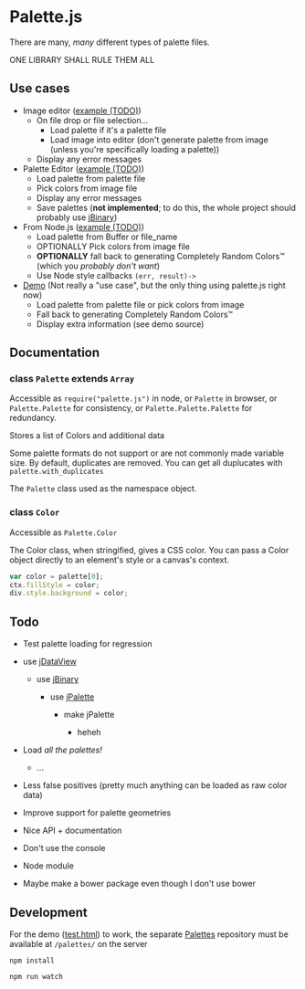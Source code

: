 
# Palette.js

There are many, *many* different types of palette files.

ONE LIBRARY SHALL RULE THEM ALL

## Use cases

* Image editor ([example (TODO)](#todo))
	* On file drop or file selection...
		* Load palette if it's a palette file
		* Load image into editor (don't generate palette from image (unless you're specifically loading a palette))
	* Display any error messages
* Palette Editor ([example (TODO)](#todo))
	* Load palette from palette file
	* Pick colors from image file
	* Display any error messages
	* Save palettes (**not implemented**; to do this, the whole project should probably use [jBinary](https://github.com/jDataView/jBinary))
* From Node.js ([example (TODO)](#todo))
	* Load palette from Buffer or file_name
	* OPTIONALLY Pick colors from image file
	* **OPTIONALLY** fall back to generating Completely Random Colors™ (which you *probably don't want*)
	* Use Node style callbacks `(err, result)->`
* [Demo](1j01.github.io/palette.js/test)
  (Not really a "use case", but the only thing using palette.js right now)
	* Load palette from palette file or pick colors from image
	* Fall back to generating Completely Random Colors™
	* Display extra information (see demo source)



## Documentation


### class `Palette` extends `Array`

Accessible as
`require("palette.js")` in node,
or `Palette` in browser,
or `Palette.Palette` for consistency,
or `Palette.Palette.Palette` for redundancy.


Stores a list of Colors and additional data

Some palette formats do not support or are not commonly made variable size.
By default, duplicates are removed.
You can get all duplucates with `palette.with_duplicates`

The `Palette` class used as the namespace object.



### class `Color`

Accessible as `Palette.Color`


The Color class, when stringified, gives a CSS color.
You can pass a Color object directly to an element's style or a canvas's context.

```javascript
var color = palette[0];
ctx.fillStyle = color;
div.style.background = color;
```




## Todo


* Test palette loading for regression

* use [jDataView](https://github.com/jDataView/jDataView)
	
	* use [jBinary](https://github.com/jDataView/jBinary)

		* use [jPalette](https://github.com/1j01/jPalette)
		
			* make jPalette
			
				* heheh


* Load *all the palettes!*
	* ...


* Less false positives (pretty much anything can be loaded as raw color data)


* Improve support for palette geometries


* Nice API + documentation


* Don't use the console


* Node module


* Maybe make a bower package even though I don't use bower


## Development

For the demo ([test.html](test.html)) to work,
the separate [Palettes](https://github.com/1j01/palettes) repository
must be available at `/palettes/`
on the server

`npm install`

`npm run watch`




